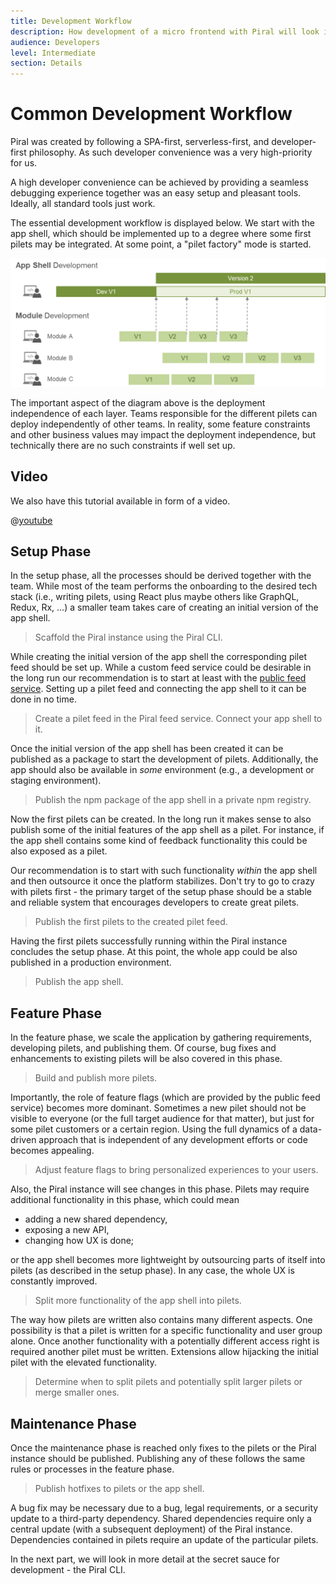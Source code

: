 ```yaml
---
title: Development Workflow
description: How development of a micro frontend with Piral will look in most cases.
audience: Developers
level: Intermediate
section: Details
---
```


# Common Development Workflow

Piral was created by following a SPA-first, serverless-first, and developer-first philosophy. As such developer convenience was a very high-priority for us.

A high developer convenience can be achieved by providing a seamless debugging experience together was an easy setup and pleasant tools. Ideally, all standard tools just work.

The essential development workflow is displayed below. We start with the app shell, which should be implemented up to a degree where some first pilets may be integrated. At some point, a "pilet factory" mode is started.

![Full Development Life Cycle](../diagrams/piral-dev-life-cycle.png)

The important aspect of the diagram above is the deployment independence of each layer. Teams responsible for the different pilets can deploy independently of other teams. In reality, some feature constraints and other business values may impact the deployment independence, but technically there are no such constraints if well set up.

## Video

We also have this tutorial available in form of a video.

@[youtube](https://youtu.be/R-LqjbLuOqA)

## Setup Phase

In the setup phase, all the processes should be derived together with the team. While most of the team performs the onboarding to the desired tech stack (i.e., writing pilets, using React plus maybe others like GraphQL, Redux, Rx, ...) a smaller team takes care of creating an initial version of the app shell.

> Scaffold the Piral instance using the Piral CLI.

While creating the initial version of the app shell the corresponding pilet feed should be set up. While a custom feed service could be desirable in the long run our recommendation is to start at least with the [public feed service](https://feed.piral.cloud). Setting up a pilet feed and connecting the app shell to it can be done in no time.

> Create a pilet feed in the Piral feed service. Connect your app shell to it.

Once the initial version of the app shell has been created it can be published as a package to start the development of pilets. Additionally, the app should also be available in *some* environment (e.g., a development or staging environment).

> Publish the npm package of the app shell in a private npm registry.

Now the first pilets can be created. In the long run it makes sense to also publish some of the initial features of the app shell as a pilet. For instance, if the app shell contains some kind of feedback functionality this could be also exposed as a pilet.

Our recommendation is to start with such functionality *within* the app shell and then outsource it once the platform stabilizes. Don't try to go to crazy with pilets first - the primary target of the setup phase should be a stable and reliable system that encourages developers to create great pilets.

> Publish the first pilets to the created pilet feed.

Having the first pilets successfully running within the Piral instance concludes the setup phase. At this point, the whole app could be also published in a production environment.

> Publish the app shell.

## Feature Phase

In the feature phase, we scale the application by gathering requirements, developing pilets, and publishing them. Of course, bug fixes and enhancements to existing pilets will be also covered in this phase.

> Build and publish more pilets.

Importantly, the role of feature flags (which are provided by the public feed service) becomes more dominant. Sometimes a new pilet should not be visible to everyone (or the full target audience for that matter), but just for some pilet customers or a certain region. Using the full dynamics of a data-driven approach that is independent of any development efforts or code becomes appealing.

> Adjust feature flags to bring personalized experiences to your users.

Also, the Piral instance will see changes in this phase. Pilets may require additional functionality in this phase, which could mean

- adding a new shared dependency,
- exposing a new API,
- changing how UX is done;

or the app shell becomes more lightweight by outsourcing parts of itself into pilets (as described in the setup phase). In any case, the whole UX is constantly improved.

> Split more functionality of the app shell into pilets.

The way how pilets are written also contains many different aspects. One possibility is that a pilet is written for a specific functionality and user group alone. Once another functionality with a potentially different access right is required another pilet must be written. Extensions allow hijacking the initial pilet with the elevated functionality.

> Determine when to split pilets and potentially split larger pilets or merge smaller ones.

## Maintenance Phase

Once the maintenance phase is reached only fixes to the pilets or the Piral instance should be published. Publishing any of these follows the same rules or processes in the feature phase.

> Publish hotfixes to pilets or the app shell.

A bug fix may be necessary due to a bug, legal requirements, or a security update to a third-party dependency. Shared dependencies require only a central update (with a subsequent deployment) of the Piral instance. Dependencies contained in pilets require an update of the particular pilets.

In the next part, we will look in more detail at the secret sauce for development - the Piral CLI.
